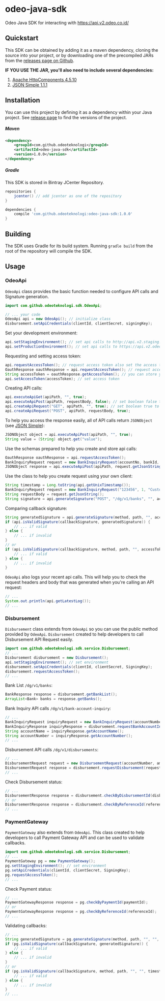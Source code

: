 # odeo-java-sdk
Odeo Java SDK for interacting with https://api.v2.odeo.co.id/

## Quickstart
This SDK can be obtained by adding it as a maven dependency, cloning the source into your project, or by downloading one of the precompiled JARs from the [releases page on Github](https://github.com/odeoteknologi/odeo-java-sdk/releases).

**IF YOU USE THE JAR, you'll also need to include several dependencies:**
1. [Apache HttpComponents 4.5.10](https://hc.apache.org/httpcomponents-client-4.5.x/index.html)
2. [JSON Simple 1.1.1](https://code.google.com/archive/p/json-simple/)

## Installation
You can use this project by defining it as a dependency within your Java project. See [release page](https://github.com/odeoteknologi/odeo-java-sdk/releases) to find the versions of the project.

##### Maven
````xml
<dependency>
    <groupId>com.github.odeoteknologi</groupId>
    <artifactId>odeo-java-sdk</artifactId>
    <version>1.0.0</version>
</dependency>
````

##### Gradle
This SDK is stored in Bintray JCenter Repository. 
```gradle
repositories {
    jcenter() // add jcenter as one of the repository
}

dependencies {
    compile 'com.github.odeoteknologi:odeo-java-sdk:1.0.0'
}
```
## Building
The SDK uses Gradle for its build system. Running `gradle build` from the root of the repository will compile the SDK.
## Usage
### OdeoApi
`OdeoApi` class provides the basic function needed to configure API calls and Signature generation.
```java
import com.github.odeoteknologi.sdk.OdeoApi;

// ... your code
OdeoApi api = new OdeoApi(); // initialize class
disbursement.setApiCredentials(clientId, clientSecret, signingKey);
```
Set your development environment:
```java
api.setStagingEnvironment(); // set api calls to http://api.v2.staging.odeo.co.id
api.setProductionEnvironment(); // set api calls to https://api.v2.odeo.co.id
```
Requesting and setting access token:
```java
api.requestAccessToken(); // request access token also set the access token for your api calls
OauthResponse oauthResponse = api.requestAccessToken(); // request access token also set the access token for your api calls
String accessToken = oauthResponse.getAccessToken(); // you can store your accessToken using OauthResponse class prepared for this SDK
api.setAccessToken(accessToken); // set access token
```
Creating API calls:
```java
api.executeApiGet(apiPath, "", true);
api.executeApiPost(apiPath, requestBody, false); // set boolean false to request without headers
api.createApiRequest("GET", apiPath, "", true); // set boolean true to set headers as documented
api.createApiRequest("POST", apiPath, requestBody, true);
```
To help you access the response easily, all of API calls return `JSONObject` (see [JSON Simple](https://code.google.com/archive/p/json-simple/)):
```java
JSONObject object = api.executeApiPost(apiPath, "", true);
String value = (String) object.get("value");
```
Use the schemas prepared to help you create and store api calls:
```java
OauthResponse oauthResponse = api.requestAccessToken();
BankInquiryRequest request = new BankInquiryRequest(accountNo, bankId, customerName); // create inquiry request object
JSONObject response = api.executeApiPost(apiPath, request.getJsonString(), true);
```
Use the class to help you create request using your own client:
```java
String timestamp = Long.toString(api.getUnixTimestamp());
BankInquiryRequest request = new BankInquiryRequest("123456", 1, "CustomerName"); // create inquiry request object
String requestBody = request.getJsonString();
String signature = api.generateSignature("POST", "/dg/v1/banks", "", accessToken, timestamp, requestBody);
```
Comparing callback signature:
```java
String generatedSignature = api.generateSignature(method, path, "", accessToken, timestamp, requestBody);
if (api.isValidSignature(callbackSignature, generatedSignature)) {
    // ... if valid
} else {
    // ... if invalid
}
// or
if (api.isValidSignature(callbackSignature, method, path, "", accessToken, timestamp, requestBod)) {
    // ... if valid
} else {
    // ... if invalid
}
```
`OdeoApi` also logs your recent api calls. This will help you to check the request headers and body that was generated when you're calling an API request:
```java
// ...
System.out.println(api.getLatestLog());
// ...
```
### Disbursement
`Disbursement` class extends from `OdeoApi` so you can use the public method provided by `OdeoApi`. 
`Disbursement` created to help developers to call Disbursement API Request easily.
```java
import com.github.odeoteknologi.sdk.service.Disbursement;
// ...
Disbursement disbursement = new Disbursement();
api.setStagingEnvironment(); // set environment
disbursement.setApiCredentials(clientId, clientSecret, SigningKey);
disbursement.requestAccessToken();
// ...
```
Bank List `/dg/v1/banks`:
```java
BankResponse response = disbursement.getBankList();
ArrayList<Bank> banks = response.getBanks();
```
Bank Inquiry API calls `/dg​/v1​/bank-account-inquiry`:
```java
// ...
BankInquiryRequest inquiryRequest = new BankInquiryRequest(accountNumber, bankId, customerName);
BankInquiryResponse inquiryResponse = disbursement.requestBankAccountInquiry(inquiryRequest);
String accountName = inquiryResponse.getAccountName();
String accountNumber = inquiryResponse.getAccountNumber();
// ...
```
Disbursement API calls `/dg/v1/disbursements`:
```java
// ...
DisbursementRequest request = new DisbursementRequest(accountNumber, amount, bankId, customerName, referenceId, description);
DisbursementRequest response = disbursement.requestDisbursement(request);
// ...
```
Check Disbursement status:
```java
// ...
DisbursementResponse response = disbursement.checkByDisbursementId(disbursementId); // /dg/v1/disbursements/{disbursement_id}
// or
DisbursementResponse response = disbursement.checkByReferenceId(referenceId); // /dg/v1/disbursements/reference-id/{reference_id}
// ...
```

### PaymentGateway
`PaymentGateway` also extends from `OdeoApi`. This class created to help developers to call Payment Gateway API and can be used to validate callbacks.
```java
import com.github.odeoteknologi.sdk.service.Disbursement;
// ...
PaymentGateway pg = new PaymentGateway();
pg.setStagingEnvironment(); // set environment
pg.setApiCredentials(clientId, clientSecret, SigningKey);
pg.requestAccessToken();
// ...
```
Check Payment status:
```java
// ...
PaymentGatewayResponse response = pg.checkByPaymentId(paymentId);
// or
PaymentGatewayResponse response = pg.checkByReferenceId(referenceId);
// ...
```
Validating callbacks:
```java
// ...
String generatedSignature = pg.generateSignature(method, path, "", "", timestamp, requestBody);
if (pg.isValidSignature(callbackSignature, generatedSignature)) {
    // ... if valid
} else {
    // ... if invalid
}
// or
if (pg.isValidSignature(callbackSignature, method, path, "", "", timestamp, requestBod)) {
    // ... if valid
} else {
    // ... if invalid
}
// ...
```